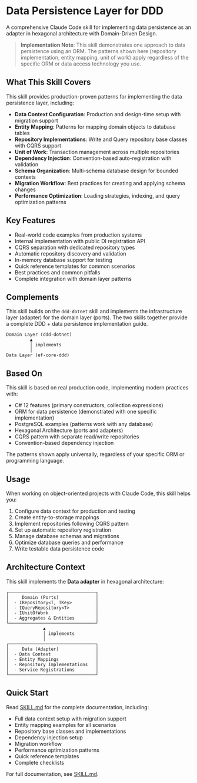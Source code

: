 # Data Persistence Layer for DDD

A comprehensive Claude Code skill for implementing data persistence as an adapter in hexagonal architecture with Domain-Driven Design.

> **Implementation Note**: This skill demonstrates one approach to data persistence using an ORM. The patterns shown here (repository implementation, entity mapping, unit of work) apply regardless of the specific ORM or data access technology you use.

## What This Skill Covers

This skill provides production-proven patterns for implementing the data persistence layer, including:

- **Data Context Configuration**: Production and design-time setup with migration support
- **Entity Mapping**: Patterns for mapping domain objects to database tables
- **Repository Implementations**: Write and Query repository base classes with CQRS support
- **Unit of Work**: Transaction management across multiple repositories
- **Dependency Injection**: Convention-based auto-registration with validation
- **Schema Organization**: Multi-schema database design for bounded contexts
- **Migration Workflow**: Best practices for creating and applying schema changes
- **Performance Optimization**: Loading strategies, indexing, and query optimization patterns

## Key Features

- Real-world code examples from production systems
- Internal implementation with public DI registration API
- CQRS separation with dedicated repository types
- Automatic repository discovery and validation
- In-memory database support for testing
- Quick reference templates for common scenarios
- Best practices and common pitfalls
- Complete integration with domain layer patterns

## Complements

This skill builds on the `ddd-dotnet` skill and implements the infrastructure layer (adapter) for the domain layer (ports). The two skills together provide a complete DDD + data persistence implementation guide.

```
Domain Layer (ddd-dotnet)
         ▲
         │ implements
         │
Data Layer (ef-core-ddd)
```

## Based On

This skill is based on real production code, implementing modern practices with:

- C# 12 features (primary constructors, collection expressions)
- ORM for data persistence (demonstrated with one specific implementation)
- PostgreSQL examples (patterns work with any database)
- Hexagonal Architecture (ports and adapters)
- CQRS pattern with separate read/write repositories
- Convention-based dependency injection

The patterns shown apply universally, regardless of your specific ORM or programming language.

## Usage

When working on object-oriented projects with Claude Code, this skill helps you:

1. Configure data context for production and testing
2. Create entity-to-storage mappings
3. Implement repositories following CQRS pattern
4. Set up automatic repository registration
5. Manage database schemas and migrations
6. Optimize database queries and performance
7. Write testable data persistence code

## Architecture Context

This skill implements the **Data adapter** in hexagonal architecture:

```
┌─────────────────────────────────┐
│     Domain (Ports)              │
│  - IRepository<T, TKey>         │
│  - IQueryRepository<T>          │
│  - IUnitOfWork                  │
│  - Aggregates & Entities        │
└─────────────────────────────────┘
              ▲
              │ implements
              │
┌─────────────────────────────────┐
│     Data (Adapter)              │
│  - Data Context                 │
│  - Entity Mappings              │
│  - Repository Implementations   │
│  - Service Registrations        │
└─────────────────────────────────┘
```

## Quick Start

Read [SKILL.md](SKILL.md) for the complete documentation, including:

- Full data context setup with migration support
- Entity mapping examples for all scenarios
- Repository base classes and implementations
- Dependency injection setup
- Migration workflow
- Performance optimization patterns
- Quick reference templates
- Complete checklists

For full documentation, see [SKILL.md](SKILL.md).
